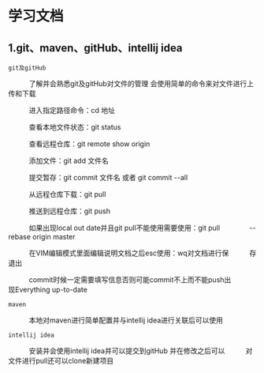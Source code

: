 # 学习文档
## 1.git、maven、gitHub、intellij idea
	git及gitHub
　　　了解并会熟悉git及gitHub对文件的管理
会使用简单的命令来对文件进行上传和下载
　　　
	
　　　进入指定路径命令：cd 地址

　　　查看本地文件状态：git status

　　　查看远程仓库：git remote show origin

　　　添加文件：git add 文件名

　　　提交暂存：git commit 文件名 或者 git commit --all

　　　从远程仓库下载：git pull

　　　推送到远程仓库：git push

　　　如果出现local out date并且git pull不能使用需要使用：git pull 
　　　　--rebase origin master

　　　在VIM编辑模式里面编辑说明文档之后esc使用：wq对文档进行保　　　存退出

　　　commit时候一定需要填写信息否则可能commit不上而不能push出　　　现Everything up-to-date
	
	maven
　　　本地对maven进行简单配置并与intellij idea进行关联后可以使用

	intellij idea
　　　安装并会使用intellij idea并可以提交到gitHub 并在修改之后可以　　　对文件进行pull还可以clone新建项目